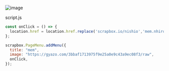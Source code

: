 
![image](https://gyazo.com/3bbaf1713975f9e25a0e9c43a9ec08f3/thumb/1000)

script.js

```javascript
const onClick = () => {
  location.href = location.href.replace('scrapbox.io/nishio','mem.nhiro.org');
};

scrapbox.PageMenu.addMenu({
  title: "mem",
  image: "https://gyazo.com/3bbaf1713975f9e25a0e9c43a9ec08f3/raw",
  onClick,
});
```

